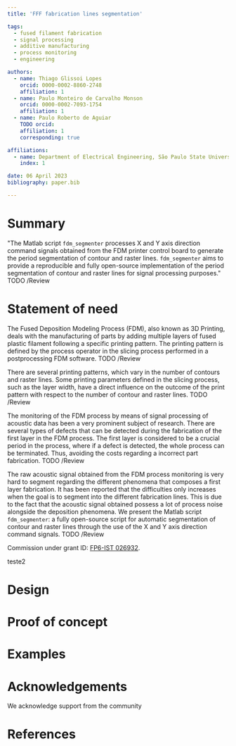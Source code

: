 ```yaml
---
title: 'FFF fabrication lines segmentation'

tags:
  - fused filament fabrication
  - signal processing
  - additive manufacturing
  - process monitoring
  - engineering

authors:
  - name: Thiago Glissoi Lopes
    orcid: 0000-0002-8860-2748
    affiliation: 1
  - name: Paulo Monteiro de Carvalho Monson
    orcid: 0000-0002-7093-1754
    affiliation: 1
  - name: Paulo Roberto de Aguiar
    TODO orcid:
    affiliation: 1
    corresponding: true

affiliations:
  - name: Department of Electrical Engineering, São Paulo State University, Brazil
    index: 1

date: 06 April 2023 
bibliography: paper.bib 

---
```


# Summary
"The Matlab script `fdm_segmenter` processes X and Y axis direction command signals obtained from the FDM printer control board to generate the period segmentation of contour and raster lines. `fdm_segmenter` aims to provide a reproducible and fully open-source implementation of the period segmentation of contour and raster lines for signal processing purposes."
TODO /Review

# Statement of need
The Fused Deposition Modeling Process (FDM), also known as 3D Printing, deals with the manufacturing of parts by adding multiple layers of fused plastic filament following a specific printing pattern. The printing pattern is defined by the process operator in the slicing process performed in a postprocessing FDM software.
TODO /Review

There are several printing patterns, which vary in the number of contours and raster lines. Some printing parameters defined in the slicing process, such as the layer width, have a direct influence on the outcome of the print pattern with respect to the number of contour and raster lines.
TODO /Review

The monitoring of the FDM process by means of signal processing of acoustic data has been a very prominent subject of research. There are several types of defects that can be detected during the fabrication of the first layer in the FDM process. The first layer is considered to be a crucial period in the process, where if a defect is detected, the whole process can be terminated. Thus, avoiding the costs regarding a incorrect part fabrication. 
TODO /Review

The raw acoustic signal obtained from the FDM process monitoring is very hard to segment regarding the different phenomena that composes a first layer fabrication. It has been reported that the difficulties only increases when the goal is to segment into the different fabrication lines. This is due to the fact that the acoustic signal obtained possess a lot of process noise alongside the deposition phenomena. We present the Matlab script `fdm_segmenter`: a fully open-source script for automatic segmentation of contour and raster lines through the use of the X and Y axis direction command signals.
TODO /Review

[comment]: <> (Several research articles highlighted the importance of an accurate segmentation of the contour and raster lines in order to evaluate geometrical and surface defects on the printing part.)

Commission under grant ID: [FP6-IST 026932](https://cordis.europa.eu/project/id/026932).


teste2
# Design


# Proof of concept 


# Examples


# Acknowledgements
We acknowledge support from the community 

# References